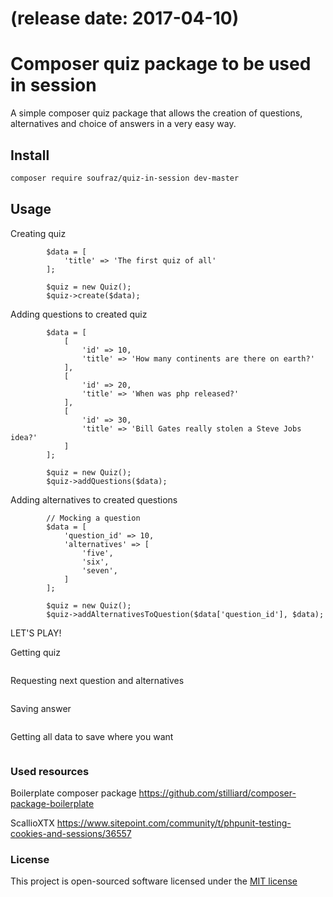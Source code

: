 # (release date: 2017-04-10)
# Composer quiz package to be used in session

A simple composer quiz package that allows the creation of questions, alternatives and choice of answers in a very easy way.

## Install
```bash
composer require soufraz/quiz-in-session dev-master
```


## Usage

Creating quiz
```
        $data = [
            'title' => 'The first quiz of all'
        ];
        
        $quiz = new Quiz();
        $quiz->create($data);
```

Adding questions to created quiz
```
        $data = [
            [
                'id' => 10,
                'title' => 'How many continents are there on earth?'
            ],
            [
                'id' => 20,
                'title' => 'When was php released?'
            ],
            [
                'id' => 30,
                'title' => 'Bill Gates really stolen a Steve Jobs idea?'
            ]
        ];
        
        $quiz = new Quiz();
        $quiz->addQuestions($data);
```

Adding alternatives to created questions
```
        // Mocking a question
        $data = [
            'question_id' => 10,
            'alternatives' => [
                'five',
                'six',
                'seven',
            ]
        ];
        
        $quiz = new Quiz();
        $quiz->addAlternativesToQuestion($data['question_id'], $data);
```

LET'S PLAY!

Getting quiz
```

```

Requesting next question and alternatives
```

```

Saving answer
```

```

Getting all data to save where you want
```

```

### Used resources
Boilerplate composer package
https://github.com/stilliard/composer-package-boilerplate

ScallioXTX 
https://www.sitepoint.com/community/t/phpunit-testing-cookies-and-sessions/36557

### License

This project is open-sourced software licensed under the [MIT license](http://opensource.org/licenses/MIT)

